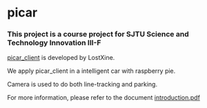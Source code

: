 # picar

### This project is a course project for SJTU Science and Technology Innovation III-F

[picar_client](https://github.com/LostXine/simple-raspi-car) is developed by LostXine.

We apply picar_client in a intelligent car with raspberry pie. 

Camera is used to do both line-tracking and parking. 

For more information, please refer to the document [introduction.pdf](introduction.pdf)

